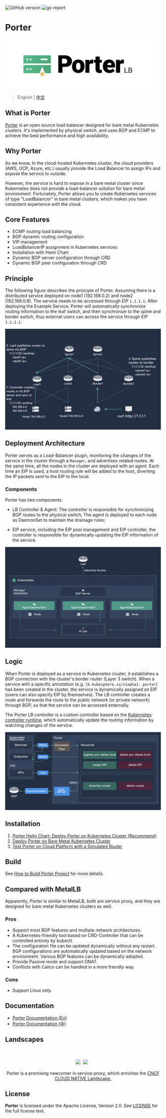 ![GitHub version](https://img.shields.io/badge/version-v0.0.1-brightgreen.svg?logo=appveyor&longCache=true&style=flat)
![go report](https://goreportcard.com/badge/github.com/kubesphere/porter)

# Porter

![logo](doc/img/porter-logo.png)

> English | [中文](README_zh.md)

## What is Porter

[Porter](https://porter.kubesphere.io/) is an open source load balancer designed for bare metal Kubernetes clusters. It's implemented by physical switch, and uses BGP and ECMP to achieve the best performance and high availability.

## Why Porter

As we know, In the cloud-hosted Kubernetes cluster, the cloud providers (AWS, GCP, Azure, etc.) usually provide the Load Balancer to assign IPs and expose the service to outside.

However, the service is hard to expose in a bare metal cluster since Kubernetes does not provide a load-balancer solution for bare metal environment. Fortunately, Porter allows you to create Kubernetes services of type "LoadBalancer" in bare metal clusters, which makes you have consistent experience with the cloud.

## Core Features

- ECMP routing load balancing
- BGP dynamic routing configuration
- VIP management
- LoadBalancerIP assignment in Kubernetes services
- Installation with Helm Chart
- Dynamic BGP server configuration through CRD
- Dynamic BGP peer configuration through CRD

## Principle

The following figure describes the principle of Porter. Assuming there is a distributed service deployed on node1 (192.168.0.2) and node2 (192.168.0.6). The service needs to be accessed through EIP `1.1.1.1`. After deploying the Example Service, Porter will automatically synchronize routing information to the leaf switch, and then synchronize to the spine and border switch, thus external users can access the service through EIP `1.1.1.1`.

![node architecture](doc/img/node-arch.png)

## Deployment Architecture

Porter serves as a Load-Balancer plugin, monitoring the changes of the service in the cluster through a `Manager`, and advertises related routes. At the same time, all the nodes in the cluster are deployed with an agent. Each time an EIP is used, a host routing rule will be added to the host, diverting the IP packets sent to the EIP to the local.

### Components

Porter has two components:

- LB Controller & Agent: The controller is responsible for synchronizing BGP routes to the physical switch; The agent is deployed to each node as DaemonSet to maintain the drainage rules;

- EIP service, including the EIP pool management and EIP controller, the controller is responsible for dynamically updating the EIP information of the service.

![porter deployment](doc/img/porter-deployment.png)

## Logic

When Porter is deployed as a service in Kubernetes cluster, it establishes a BGP connection with the cluster's border router (Layer 3 switch). When a service with a specific annotation (e.g. `lb.kubesphere.io/v1apha1: porter`) has been created in the cluster, the service is dynamically assigned an EIP (users can also specify EIP by themselves). The LB controller creates a route and forwards the route to the public network (or private network) through BGP, so that the service can be accessed externally.

The Porter LB controller is a custom controller based on the [Kubernetes controller runtime](https://github.com/kubernetes-sigs/controller-runtime), which automatically update the routing information by watching changes of the service.

![porter architecture](doc/img/porter-arch.png)

## Installation

1. [Porter Helm Chart: Deploy Porter on Kubernetes Cluster (Recommend)](doc/porter-chart.md)
2. [Deploy Porter on Bare Metal Kubernetes Cluster](doc/deploy_baremetal.md)
3. [Test Porter on Cloud Platform with a Simulated Router](doc/simulate_with_bird.md)

## Build

See [How to Build Porter Project](doc/how-to-build.md) for more details.

## Compared with MetalLB

Apparently, Porter is similar to MetalLB, both are service proxy, and they are designed for bare metal Kubernetes clusters as well.

### Pros
- Support most BGP features and multiple network architectures.
- A Kubernetes-friendly tool based on CRD-Controller that can be controlled entirely by kubectl.
- The configuration file can be updated dynamically without any restart. BGP configurations are automatically updated based on the network environment. Various BGP features can be dynamically adopted.
- Provide Passive mode and support DNAT.
- Conflicts with Calico can be handled in a more friendly way.

### Cons
- Support Linux only.

## Documentation

- [Porter Documentation (En)](doc)
- [Porter Documentation (中)](doc/zh)

## Landscapes

<p align="center">
<br/><br/>
<img src="https://landscape.cncf.io/images/left-logo.svg" width="150"/>&nbsp;&nbsp;<img src="https://landscape.cncf.io/images/right-logo.svg" width="200"/>&nbsp;&nbsp;
<br/><br/>
Porter is a promising newcomer in service proxy, which enriches the <a href="https://landscape.cncf.io/landscape=observability-and-analysis&license=apache-license-2-0">CNCF CLOUD NATIVE Landscape.
</a>
</p>

## License

**Porter** is licensed under the Apache License, Version 2.0. See [LICENSE](./LICENSE) for the full license text.
